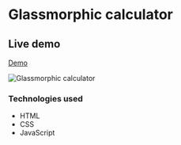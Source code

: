 # Glassmorphic calculator

## Live demo
[Demo](https://glassmorphic-calculator-js.netlify.app/)

![Glassmorphic calculator](https://res.cloudinary.com/dgm9zfiuo/image/upload/v1698754192/Portfolio%20projects/view_nr131o.png)

### Technologies used
* HTML
* CSS
* JavaScript

